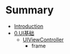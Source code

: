 # Summary

* [Introduction](README.md)
* [0.UI基础](chapter1.md)
   * [UIViewController](uiviewcontroller.md)
       * frame

